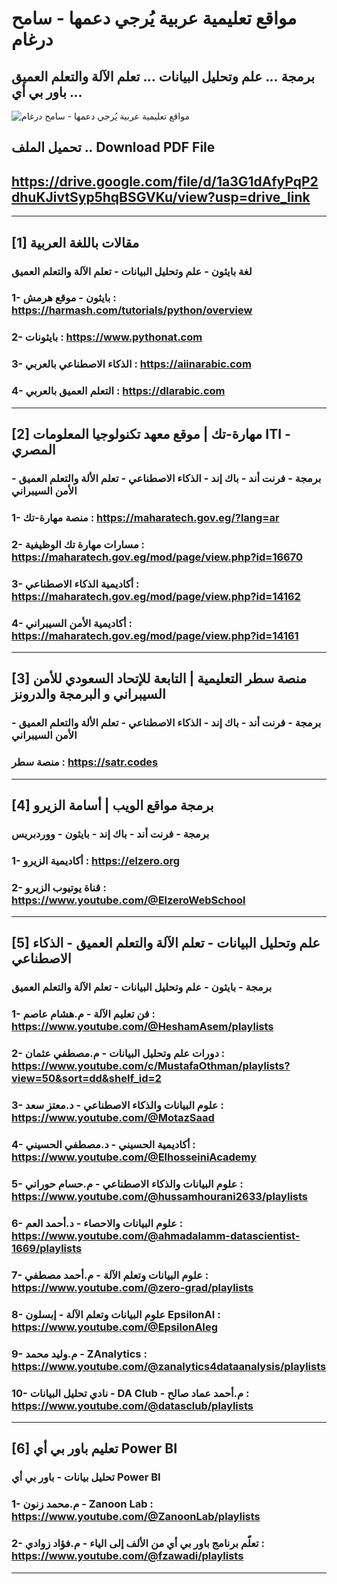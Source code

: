 # مواقع تعليمية عربية يُرجي دعمها - سامح درغام
## برمجة ... علم وتحليل البيانات ... تعلم الآلة والتعلم العميق ... باور بي أي

![مواقع تعليمية عربية يُرجي دعمها - سامح درغام](https://github.com/user-attachments/assets/d8b1800f-90d5-4d31-be37-47ea864bc752)

## تحميل الملف .. Download PDF File
## https://drive.google.com/file/d/1a3G1dAfyPqP2dhuKJivtSyp5hqBSGVKu/view?usp=drive_link


-------------------------------------------------------------------------------------------------------



## [1] مقالات باللغة العربية
 ### لغة بايثون - علم وتحليل البيانات - تعلم الآلة والتعلم العميق
 

 ### 1- بايثون - موقع هرمش :  https://harmash.com/tutorials/python/overview
 ### 2- بايثونات :  https://www.pythonat.com
 ### 3- الذكاء الاصطناعي بالعربي :  https://aiinarabic.com
 ### 4- التعلم العميق بالعربي :  https://dlarabic.com



-------------------------------------------------------------------------------------------------------


## [2] مهارة-تك | موقع معهد تكنولوجيا المعلومات ITI - المصري
 ### برمجة - فرنت أند - باك إند - الذكاء الاصطناعي - تعلم الألة والتعلم العميق - الأمن السيبراني
 

 ### 1- منصة مهارة-تك :  https://maharatech.gov.eg/?lang=ar 
 ### 2- مسارات مهارة تك الوظيفية : https://maharatech.gov.eg/mod/page/view.php?id=16670
 ### 3- أكاديمية الذكاء الاصطناعي :  https://maharatech.gov.eg/mod/page/view.php?id=14162
 ### 4- أكاديمية الأمن السيبراني  : https://maharatech.gov.eg/mod/page/view.php?id=14161







-------------------------------------------------------------------------------------------------------


## [3] منصة سطر التعليمية | التابعة للإتحاد السعودي للأمن السيبراني و البرمجة والدرونز
 ### برمجة - فرنت أند - باك إند - الذكاء الاصطناعي - تعلم الألة والتعلم العميق - الأمن السيبراني
 

 ### منصة سطر :  https://satr.codes 






-------------------------------------------------------------------------------------------------------


## [4] برمجة مواقع الويب | أسامة الزيرو
 ### برمجة - فرنت أند - باك إند - بايثون - ووردبريس
 

 ### 1- أكاديمية الزيرو :  https://elzero.org
 ### 2- قناة يوتيوب الزيرو : https://www.youtube.com/@ElzeroWebSchool



-------------------------------------------------------------------------------------------------------


## [5] علم وتحليل البيانات - تعلم الآلة والتعلم العميق - الذكاء الاصطناعي
 ### برمجة  - بايثون - علم وتحليل البيانات - تعلم الآلة والتعلم العميق
 

 ### 1- فن تعليم الآلة - م.هشام عاصم : https://www.youtube.com/@HeshamAsem/playlists
 ### 2- دورات علم وتحليل البيانات - م.مصطفي عثمان : https://www.youtube.com/c/MustafaOthman/playlists?view=50&sort=dd&shelf_id=2
 ### 3- علوم البيانات والذكاء الاصطناعي - د.معتز سعد : https://www.youtube.com/@MotazSaad
 ### 4- أكاديمية الحسيني - د.مصطفي الحسيني :  https://www.youtube.com/@ElhosseiniAcademy 
 ### 5- علوم البيانات والذكاء الاصطناعي - م.حسام حوراني : https://www.youtube.com/@hussamhourani2633/playlists
 ### 6- علوم البيانات والاحصاء - د.أحمد العم : https://www.youtube.com/@ahmadalamm-datascientist-1669/playlists
### 7- علوم البيانات وتعلم الآلة - م.أحمد مصطفي : https://www.youtube.com/@zero-grad/playlists
### 8- علوم البيانات وتعلم الآلة - إبسلون EpsilonAI : https://www.youtube.com/@EpsilonAIeg 
### 9- م.وليد محمد - ZAnalytics : https://www.youtube.com/@zanalytics4dataanalysis/playlists
### 10- نادي تحليل البيانات - DA Club - م.أحمد عماد صالح : https://www.youtube.com/@datasclub/playlists



-------------------------------------------------------------------------------------------------------


## [6] تعليم باور بي أي Power BI
 ### تحليل بيانات - باور بي أي Power BI
 

 ### 1- م.محمد زنون - Zanoon Lab : https://www.youtube.com/@ZanoonLab/playlists
 ### 2- تعلّم برنامج باور بي أي من الألف إلى الياء - م.فؤاد زوادي :  https://www.youtube.com/@fzawadi/playlists



-------------------------------------------------------------------------------------------------------

